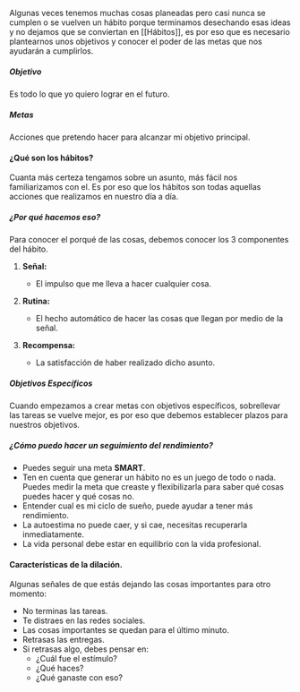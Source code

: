 Algunas veces tenemos muchas cosas planeadas pero casi nunca se cumplen o se vuelven un hábito porque terminamos desechando esas ideas y no dejamos que se conviertan en [[Hábitos]], es por eso que es necesario plantearnos unos objetivos y conocer el poder de las metas que nos ayudarán a cumplirlos.

##### Objetivo
Es todo lo que yo quiero lograr en el futuro.
##### Metas
Acciones que pretendo hacer para alcanzar mi objetivo principal.


#### ¿Qué son los hábitos?

Cuanta más certeza tengamos sobre un asunto, más fácil nos familiarizamos con el. Es por eso que los hábitos son todas aquellas acciones que realizamos en nuestro día a día.

##### ¿Por qué hacemos eso?

Para conocer el porqué de las cosas, debemos conocer los 3 componentes del hábito.

1. **Señal:** 
	- El impulso que me lleva a hacer cualquier cosa.
	
2. **Rutina:**
	- El hecho automático de hacer las cosas que llegan por medio de la señal.
	
1. **Recompensa:**
	- La satisfacción de haber realizado dicho asunto.


##### Objetivos Específicos

Cuando empezamos a crear metas con objetivos específicos, sobrellevar las tareas se vuelve mejor, es por eso que debemos establecer plazos para nuestros objetivos.

##### ¿Cómo puedo hacer un seguimiento del rendimiento?

- Puedes seguir una meta **SMART**.
- Ten en cuenta que generar un hábito no es un juego de todo o nada. Puedes medir la meta que creaste y flexibilizarla para saber qué cosas puedes hacer y qué cosas no.
- Entender cual es mi ciclo de sueño, puede ayudar a tener más rendimiento.
- La autoestima no puede caer, y si cae, necesitas recuperarla inmediatamente.
- La vida personal debe estar en equilibrio con la vida profesional.
#### Características de la dilación.

Algunas señales de que estás dejando las cosas importantes para otro momento:

- No terminas las tareas.
- Te distraes en las redes sociales.
- Las cosas importantes se quedan para el último minuto.
- Retrasas las entregas.
- Si retrasas algo, debes pensar en:
	- ¿Cuál fue el estímulo?
	- ¿Qué haces?
	- ¿Qué ganaste con eso?


